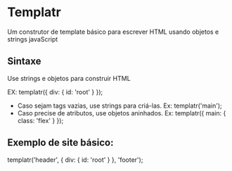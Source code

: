 # Templatr
Um construtor de template básico para escrever HTML usando objetos e strings javaScript

## Sintaxe 
  Use strings e objetos para construir HTML 

EX: templatr({ div: { id: 'root' } });

* Caso sejam tags vazias, use strings para criá-las. Ex: templatr('main');
* Caso precise de atributos, use objetos aninhados. Ex: templatr({ main: { class: 'flex' } });

## Exemplo de site básico: 
templatr('header', { div: { id: 'root' } }, 'footer');  